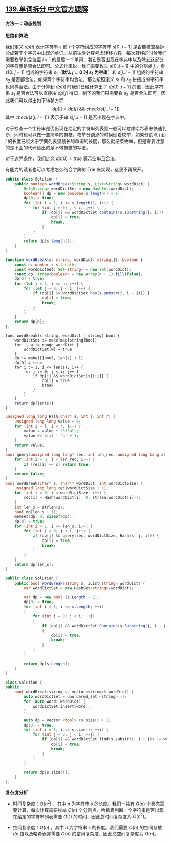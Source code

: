 ## [139.单词拆分 中文官方题解](https://leetcode.cn/problems/word-break/solutions/100000/dan-ci-chai-fen-by-leetcode-solution)
#### 方法一：动态规划

**思路和算法**

我们定义 $\textit{dp}[i]$ 表示字符串 $s$ 前 $i$ 个字符组成的字符串 $s[0..i-1]$ 是否能被空格拆分成若干个字典中出现的单词。从前往后计算考虑转移方程，每次转移的时候我们需要枚举包含位置 $i-1$ 的最后一个单词，看它是否出现在字典中以及除去这部分的字符串是否合法即可。公式化来说，我们需要枚举 $s[0..i-1]$ 中的分割点 $j$ ，看 $s[0..j-1]$ 组成的字符串 $s_1$（**默认 $j = 0$ 时 $s_1$ 为空串**）和 $s[j..i-1]$ 组成的字符串 $s_2$ 是否都合法，如果两个字符串均合法，那么按照定义 $s_1$ 和 $s_2$ 拼接成的字符串也同样合法。由于计算到 $\textit{dp}[i]$ 时我们已经计算出了 $\textit{dp}[0..i-1]$ 的值，因此字符串 $s_1$ 是否合法可以直接由 $dp[j]$ 得知，剩下的我们只需要看 $s_2$ 是否合法即可，因此我们可以得出如下转移方程：  
$$
\textit{dp}[i]=\textit{dp}[j]\ \&\&\ \textit{check}(s[j..i-1])
$$
其中 $\textit{check}(s[j..i-1])$ 表示子串 $s[j..i-1]$ 是否出现在字典中。

对于检查一个字符串是否出现在给定的字符串列表里一般可以考虑哈希表来快速判断，同时也可以做一些简单的剪枝，枚举分割点的时候倒着枚举，如果分割点 $j$ 到 $i$ 的长度已经大于字典列表里最长的单词的长度，那么就结束枚举，但是需要注意的是下面的代码给出的是不带剪枝的写法。

对于边界条件，我们定义 $\textit{dp}[0]=true$ 表示空串且合法。

有能力的读者也可以考虑怎么结合字典树 $\text{Trie}$ 来实现，这里不再展开。

```Java [sol1-Java]
public class Solution {
    public boolean wordBreak(String s, List<String> wordDict) {
        Set<String> wordDictSet = new HashSet(wordDict);
        boolean[] dp = new boolean[s.length() + 1];
        dp[0] = true;
        for (int i = 1; i <= s.length(); i++) {
            for (int j = 0; j < i; j++) {
                if (dp[j] && wordDictSet.contains(s.substring(j, i))) {
                    dp[i] = true;
                    break;
                }
            }
        }
        return dp[s.length()];
    }
}
```

```TypeScript [sol1-TypeScript]
function wordBreak(s: string, wordDict: string[]): boolean {
    const n: number = s.length;
    const wordDictSet: Set<string> = new Set(wordDict);
    const dp: Array<boolean> = new Array(n + 1).fill(false);
    dp[0] = true;
    for (let i = 1; i <= n; i++) {
        for (let j = 0; j < i; j++) {
            if (dp[j] && wordDictSet.has(s.substr(j, i - j))) {
                dp[i] = true;
                break;
            }
        }
    }
    return dp[n];
};
```

```golang [sol1-Golang]
func wordBreak(s string, wordDict []string) bool {
    wordDictSet := make(map[string]bool)
    for _, w := range wordDict {
        wordDictSet[w] = true
    }
    dp := make([]bool, len(s) + 1)
    dp[0] = true
    for i := 1; i <= len(s); i++ {
        for j := 0; j < i; j++ {
            if dp[j] && wordDictSet[s[j:i]] {
                dp[i] = true
                break
            }
        }
    }
    return dp[len(s)]
}
```

```C [sol1-C]
unsigned long long Hash(char* s, int l, int r) {
    unsigned long long value = 0;
    for (int i = l; i < r; i++) {
        value = value * 2333ull;
        value += s[i] - 'a' + 1;
    }
    return value;
}
bool query(unsigned long long* rec, int len_rec, unsigned long long x) {
    for (int i = 0; i < len_rec; i++) {
        if (rec[i] == x) return true;
    }
    return false;
}
bool wordBreak(char* s, char** wordDict, int wordDictSize) {
    unsigned long long rec[wordDictSize + 1];
    for (int i = 0; i < wordDictSize; i++) {
        rec[i] = Hash(wordDict[i], 0, strlen(wordDict[i]));
    }
    int len_s = strlen(s);
    bool dp[len_s + 1];
    memset(dp, 0, sizeof(dp));
    dp[0] = true;
    for (int i = 1; i <= len_s; i++) {
        for (int j = 0; j < i; j++) {
            if (dp[j] && query(rec, wordDictSize, Hash(s, j, i))) {
                dp[i] = true;
                break;
            }
        }
    }
    return dp[len_s];
}
```

```csharp [sol1-C#]
public class Solution {
    public bool WordBreak(string s, IList<string> wordDict) {
        var wordDictSet = new HashSet<string>(wordDict);

        var dp = new bool [s.Length + 1];
        dp[0] = true;
        for (int i = 1; i <= s.Length; ++i) 
        {
            for (int j = 0; j < i; ++j) 
            {
                if (dp[j] && wordDictSet.Contains(s.Substring(j, i - j))) 
                {
                    dp[i] = true;
                    break;
                }
            }
        }

        return dp[s.Length];
    }
}
```

```cpp [sol1-C++]
class Solution {
public:
    bool wordBreak(string s, vector<string>& wordDict) {
        auto wordDictSet = unordered_set <string> ();
        for (auto word: wordDict) {
            wordDictSet.insert(word);
        }

        auto dp = vector <bool> (s.size() + 1);
        dp[0] = true;
        for (int i = 1; i <= s.size(); ++i) {
            for (int j = 0; j < i; ++j) {
                if (dp[j] && wordDictSet.find(s.substr(j, i - j)) != wordDictSet.end()) {
                    dp[i] = true;
                    break;
                }
            }
        }

        return dp[s.size()];
    }
};
```

**复杂度分析**

* 时间复杂度：$O(n^2)$ ，其中 $n$ 为字符串 $s$ 的长度。我们一共有 $O(n)$ 个状态需要计算，每次计算需要枚举 $O(n)$ 个分割点，哈希表判断一个字符串是否出现在给定的字符串列表需要 $O(1)$ 的时间，因此总时间复杂度为 $O(n^2)$。

* 空间复杂度：$O(n)$ ，其中 $n$ 为字符串 $s$ 的长度。我们需要 $O(n)$ 的空间存放 $\textit{dp}$ 值以及哈希表亦需要 $O(n)$ 的空间复杂度，因此总空间复杂度为 $O(n)$。